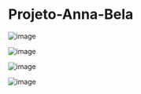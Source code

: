 # Projeto-Anna-Bela

![image](https://user-images.githubusercontent.com/114995774/226185598-9c867448-fcbc-4a49-a9a6-ccb6aaed114b.png)

![image](https://user-images.githubusercontent.com/114995774/226185618-c99b1908-2770-4af0-9f83-7c679d77593b.png)

![image](https://user-images.githubusercontent.com/114995774/226185860-84f3bc8a-95bb-43e0-a785-6e0c0466e72e.png)

![image](https://user-images.githubusercontent.com/114995774/226185880-92a4fb21-3c0a-4403-87b2-4a923c0bb8d0.png)
